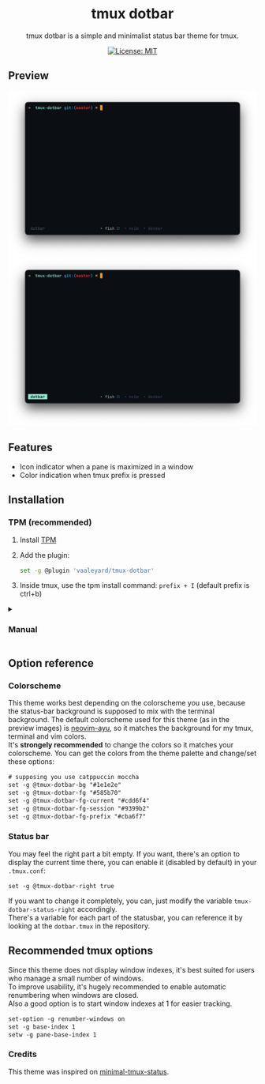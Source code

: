 <div align="center">

<h1> tmux dotbar </h1>

tmux dotbar is a simple and minimalist status bar theme for tmux. <br>

[![License: MIT](https://img.shields.io/badge/License-MIT-blue.svg)](./LICENSE)

</div> 

## Preview
<div align="center">
  <img src="./imgs/preview.png" width="800" />
  <img src="./imgs/prefix-preview.png" width="800" />
</div>


## Features
* Icon indicator when a pane is maximized in a window
* Color indication when tmux prefix is pressed

## Installation
### TPM (recommended)
1.  Install [TPM](https://github.com/tmux-plugins/tpm)
2.  Add the plugin:

    ```bash
    set -g @plugin 'vaaleyard/tmux-dotbar'
    ```
3. Inside tmux, use the tpm install command: `prefix + I` (default prefix is ctrl+b)

<details>
    <summary font-size=18px>
        <h3>Manual</h3>
    </summary>

1. Clone this repository to your desired location (e.g. `~/.config/tmux/plugins/tmux-dotbar`).

   ```bash
   mkdir -p ~/.config/tmux/plugins/
   git clone https://github.com/vaaleyard/tmux-dotbar.git
   ```
2. Add the following line to your `tmux.conf` file:
   `run ~/.config/tmux/plugins/tmux-dotbar/dotbar.tmux`.
3. Reload Tmux by either restarting or reloading with `tmux source ~/.tmux.conf`.

</details>

## Option reference
### Colorscheme
This theme works best depending on the colorscheme you use, because the status-bar background is supposed to mix with the terminal background.
The default colorscheme used for this theme (as in the preview images) is [neovim-ayu](https://github.com/Shatur/neovim-ayu), so it matches the background for my tmux, terminal and vim colors.  
It's **strongely recommended** to change the colors so it matches your colorscheme. You can get the colors from the theme palette and change/set these options:
```
# supposing you use catppuccin moccha
set -g @tmux-dotbar-bg "#1e1e2e"
set -g @tmux-dotbar-fg "#585b70"
set -g @tmux-dotbar-fg-current "#cdd6f4"
set -g @tmux-dotbar-fg-session "#9399b2"
set -g @tmux-dotbar-fg-prefix "#cba6f7"
```

### Status bar
You may feel the right part a bit empty. If you want, there's an option to display the current time there, you can enable it (disabled by default) in your `.tmux.conf`:
```
set -g @tmux-dotbar-right true
```
If you want to change it completely, you can, just modify the variable `tmux-dotbar-status-right` accordingly.  
There's a variable for each part of the statusbar, you can reference it by looking at the `dotbar.tmux` in the repository.

## Recommended tmux options
Since this theme does not display window indexes, it's best suited for users who manage a small number of windows.  
To improve usability, it's hugely recommended to enable automatic renumbering when windows are closed.  
Also a good option is to start window indexes at 1 for easier tracking.

```
set-option -g renumber-windows on
set -g base-index 1
setw -g pane-base-index 1
```

### Credits
This theme was inspired on [minimal-tmux-status](https://github.com/niksingh710/minimal-tmux-status/tree/main).
